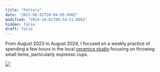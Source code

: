 ```yaml
---
title: "Pottery"
date: "2023-08-01T20:04:09.000Z"
modified: "2024-10-01T00:34:51.000Z"
hidden: false
draft: false
---
```

From August 2023 to August 2024, I focused on a weekly practice of spending a few hours in the local [ceramics studio](https://www.kingstonceramicsstudio.com) focusing on throwing small items, particularly espresso cups.

![](https://files.stripe.com/links/MDB8YWNjdF8xRFhjZmdLOHh6cktCRjlUfGZsX2xpdmVfdk92NFhRbnN3YUFzRHJoTzZSamswZnd000KMo29mRY)